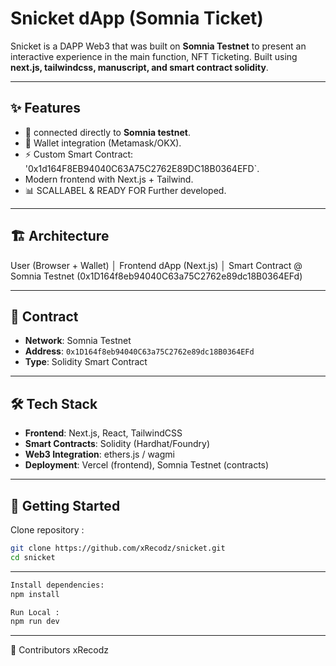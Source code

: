 # Snicket dApp (Somnia Ticket)

Snicket is a DAPP Web3 that was built on **Somnia Testnet** to present an interactive experience in the main function, NFT Ticketing.
Built using **next.js, tailwindcss, manuscript, and smart contract solidity**.

---

## ✨ Features
- 🚀 connected directly to **Somnia testnet**.
- 🔗 Wallet integration (Metamask/OKX).
- ⚡ Custom Smart Contract: '0x1d164F8EB94040C63A75C2762E89DC18B0364EFD`.
- Modern frontend with Next.js + Tailwind.
- 📊 SCALLABEL & READY FOR Further developed.

---

## 🏗 Architecture
User (Browser + Wallet)
│
Frontend dApp (Next.js)
│
Smart Contract @ Somnia Testnet
(0x1D164f8eb94040C63a75C2762e89dc18B0364EFd)

---

## 📜 Contract
- **Network**: Somnia Testnet  
- **Address**: `0x1D164f8eb94040C63a75C2762e89dc18B0364EFd`  
- **Type**: Solidity Smart Contract  

---

## 🛠 Tech Stack
- **Frontend**: Next.js, React, TailwindCSS  
- **Smart Contracts**: Solidity (Hardhat/Foundry)  
- **Web3 Integration**: ethers.js / wagmi  
- **Deployment**: Vercel (frontend), Somnia Testnet (contracts)  

---

## 🚀 Getting Started

Clone repository :
```bash
git clone https://github.com/xRecodz/snicket.git
cd snicket
```
---
```bash
Install dependencies:
npm install
```
```bash
Run Local : 
npm run dev
```
---

👥 Contributors
xRecodz
